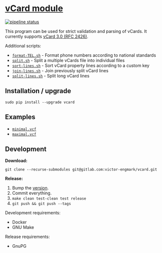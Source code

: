 # [vCard module](https://gitlab.com/victor-engmark/vcard)

[![pipeline status](https://gitlab.com/victor-engmark/vcard/badges/master/pipeline.svg)](https://gitlab.com/victor-engmark/vcard/commits/master)

This program can be used for strict validation and parsing of vCards. It currently supports [vCard 3.0 (RFC 2426)](https://tools.ietf.org/html/rfc2426).

Additional scripts:

* [`format-TEL.sh`](./format-TEL.sh) - Format phone numbers according to national standards
* [`split.sh`](./split.sh) - Split a multiple vCards file into individual files
* [`sort-lines.sh`](./sort-lines.sh) - Sort vCard property lines according to a custom key
* [`join-lines.sh`](./join-lines.sh) - Join previously split vCard lines
* [`split-lines.sh`](./split-lines.sh) - Split long vCard lines

## Installation / upgrade

    sudo pip install --upgrade vcard

## Examples

* [`minimal.vcf`](test/minimal.vcf)
* [`maximal.vcf`](test/maximal.vcf)

## Development

**Download:**

    git clone --recurse-submodules git@gitlab.com:victor-engmark/vcard.git

**Release:**

1. Bump the [version](vcard/__init__.py).
2. Commit everything.
2. `make clean test-clean test release`
3. `git push && git push --tags`

Development requirements:

- Docker
- GNU Make

Release requirements:

- GnuPG
